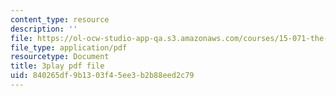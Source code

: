 ```yaml
---
content_type: resource
description: ''
file: https://ol-ocw-studio-app-qa.s3.amazonaws.com/courses/15-071-the-analytics-edge-spring-2017/840265df9b1303f45ee3b2b88eed2c79_W5zVgQ4SbX8.pdf
file_type: application/pdf
resourcetype: Document
title: 3play pdf file
uid: 840265df-9b13-03f4-5ee3-b2b88eed2c79
---
```

